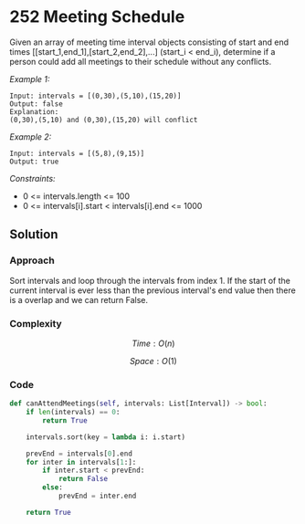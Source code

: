 # 252 Meeting Schedule
Given an array of meeting time interval objects consisting of start and end times [[start_1,end_1],[start_2,end_2],...] (start_i < end_i), determine if a person could add all meetings to their schedule without any conflicts.

*Example 1:*

```
Input: intervals = [(0,30),(5,10),(15,20)]
Output: false
Explanation:
(0,30),(5,10) and (0,30),(15,20) will conflict
```

*Example 2:*

```
Input: intervals = [(5,8),(9,15)]
Output: true
```


*Constraints:*

* 0 <= intervals.length <= 100
* 0 <= intervals[i].start < intervals[i].end <= 1000

## Solution

### Approach
Sort intervals and loop through the intervals from index 1. If the start of the current interval is ever less than the previous interval's end value then there is a overlap and we can return False.

### Complexity
$$Time: O(n)$$

$$Space: O(1)$$

### Code
```py
def canAttendMeetings(self, intervals: List[Interval]) -> bool:
    if len(intervals) == 0:
        return True

    intervals.sort(key = lambda i: i.start)

    prevEnd = intervals[0].end
    for inter in intervals[1:]:
        if inter.start < prevEnd:
            return False
        else:
            prevEnd = inter.end

    return True
```

